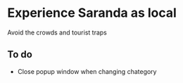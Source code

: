 # Experience Saranda as local

Avoid the crowds and tourist traps

## To do

- Close popup window when changing chategory
